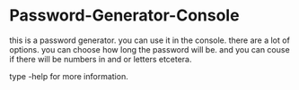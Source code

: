 # Password-Generator-Console

this is a password generator. you can use it in the console.
there are a lot of options. you can choose how long the password will be. and you can couse if there will be numbers in and or letters etcetera.

type -help for more information.


